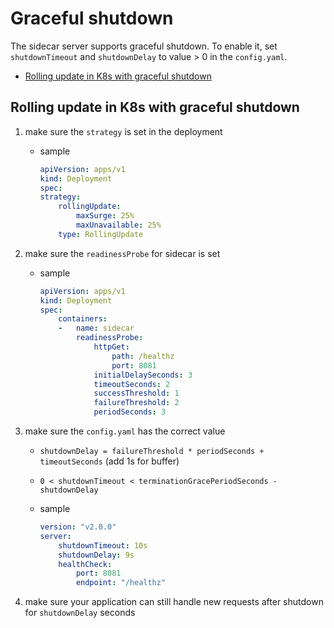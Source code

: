 # Graceful shutdown

The sidecar server supports graceful shutdown.
To enable it, set `shutdownTimeout` and `shutdownDelay` to value > 0 in the `config.yaml`.

<!-- TOC -->

- [Rolling update in K8s with graceful shutdown](#rolling-update-in-k8s-with-graceful-shutdown)

<!-- /TOC -->
<!--markdownlint-disable MD013-->

## Rolling update in K8s with graceful shutdown

1. make sure the `strategy` is set in the deployment
    - sample

      ```yaml
      apiVersion: apps/v1
      kind: Deployment
      spec:
      strategy:
          rollingUpdate:
              maxSurge: 25%
              maxUnavailable: 25%
          type: RollingUpdate
      ```

1. make sure the `readinessProbe` for sidecar is set
    - sample

      ```yaml
      apiVersion: apps/v1
      kind: Deployment
      spec:
          containers:
          -   name: sidecar
              readinessProbe:
                  httpGet:
                      path: /healthz
                      port: 8081
                  initialDelaySeconds: 3
                  timeoutSeconds: 2
                  successThreshold: 1
                  failureThreshold: 2
                  periodSeconds: 3
      ```

1. make sure the `config.yaml` has the correct value
    - `shutdownDelay = failureThreshold * periodSeconds + timeoutSeconds` (add 1s for buffer)
    - `0 < shutdownTimeout < terminationGracePeriodSeconds - shutdownDelay`
    - sample

      ```yaml
      version: "v2.0.0"
      server:
          shutdownTimeout: 10s
          shutdownDelay: 9s
          healthCheck:
              port: 8081
              endpoint: "/healthz"
      ```

1. make sure your application can still handle new requests after shutdown for `shutdownDelay` seconds
